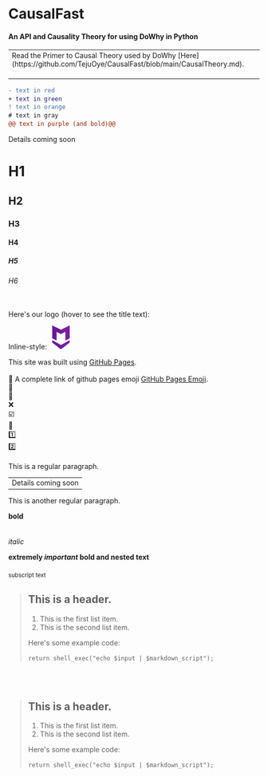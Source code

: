 # CausalFast
#### An API and Causality Theory for using DoWhy in Python


<table>
    <tr>
        <td>Read the Primer to Causal Theory used by DoWhy [Here](https://github.com/TejuOye/CausalFast/blob/main/CausalTheory.md). <br><br></td>
    </tr>
</table>

```diff
- text in red
+ text in green
! text in orange
# text in gray
@@ text in purple (and bold)@@
```
Details coming soon
# H1
## H2
### H3
#### H4
##### H5
###### H6
<br>
Here's our logo (hover to see the title text):

Inline-style: 
![alt text](https://github.com/adam-p/markdown-here/raw/master/src/common/images/icon48.png "Logo Title Text 1")
<br>

This site was built using [GitHub Pages](https://pages.github.com/). <br><br>
:memo: A complete link of github pages emoji [GitHub Pages Emoji](https://gist.github.com/rxaviers/7360908).<br>
:open_file_folder:<br>
:email:<br>
:x:<br>
:ballot_box_with_check:<br>
:triangular_flag_on_post:<br>
:one:<br>
:two:<br>
<br>
This is a regular paragraph.

<table>
    <tr>
        <td>Details coming soon</td>
    </tr>
</table>

This is another regular paragraph.

**bold**
<br>
<br>
<br>
_italic_
<br>

**extremely _important_ bold and nested text**
<br>

<sub>subscript text</sub>
<br>
> ## This is a header.
> 
> 1.   This is the first list item.
> 2.   This is the second list item.
> 
> Here's some example code:
> 
>     return shell_exec("echo $input | $markdown_script");

<br><br>
>  ## This is a header.
> 
> 1.   This is the first list item.
> 2.   This is the second list item.
> 
> Here's some example code:
> 
>     return shell_exec("echo $input | $markdown_script");
